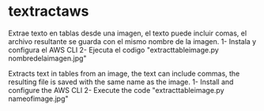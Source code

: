 # textractaws

Extrae texto en tablas desde una imagen, el texto puede incluir comas, el archivo resultante se guarda con el mismo nombre de la imagen.
1- Instala y configura el AWS CLI
2- Ejecuta el codigo "extracttableimage.py nombredelaimagen.jpg"

Extracts text in tables from an image, the text can include commas, the resulting file is saved with the same name as the image.
1- Install and configure the AWS CLI
2- Execute the code "extracttableimage.py nameofimage.jpg"

